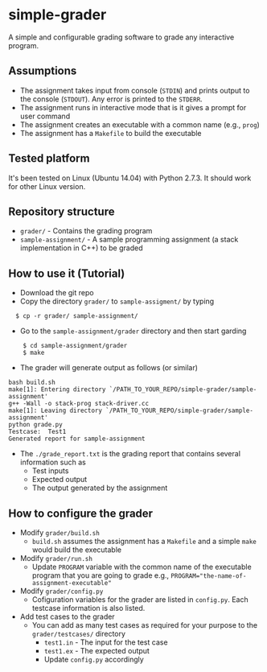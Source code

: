 # simple-grader
A simple and configurable grading software to grade any interactive program.

## Assumptions
  - The assignment takes input from console (`STDIN`) and prints output to the console (`STDOUT`). Any error is printed to the `STDERR`.
  - The assignment runs in interactive mode that is it gives a prompt for user command
  - The assignment creates an executable with a common name (e.g., `prog`)
  - The assignment has a `Makefile` to build the executable

## Tested platform

It's been tested on Linux (Ubuntu 14.04) with Python 2.7.3. It should work for other Linux version.

## Repository structure

  - `grader/` - Contains the grading program
  - `sample-assignment/` - A sample programming assignment (a stack implementation in C++) to be graded

## How to use it (Tutorial)

  - Download the git repo
  - Copy the directory `grader/` to `sample-assigment/` by typing

```
  $ cp -r grader/ sample-assignment/
```

  - Go to the `sample-assignment/grader` directory and then start garding
```  
    $ cd sample-assignment/grader
    $ make
```
  - The grader will generate output as follows (or similar)
```
bash build.sh
make[1]: Entering directory `/PATH_TO_YOUR_REPO/simple-grader/sample-assignment'
g++ -Wall -o stack-prog stack-driver.cc
make[1]: Leaving directory `/PATH_TO_YOUR_REPO/simple-grader/sample-assignment'
python grade.py
Testcase:  Test1
Generated report for sample-assignment

```
  - The `./grade_report.txt` is the grading report that contains several information such as 
    -  Test inputs
    -  Expected output
    -  The output generated by the assignment
    
## How to configure the grader

  - Modify `grader/build.sh`
    - `build.sh` assumes the assignment has a `Makefile` and a simple `make` would build the executable
  - Modify `grader/run.sh`
    - Update `PROGRAM` variable with the common name of the executable program that you are going to grade e.g., `PROGRAM="the-name-of-assignment-executable"`
  - Modify `grader/config.py`
    - Cofiguration variables for the grader are listed in `config.py`. Each testcase information is also listed.
  - Add test cases to the grader
    - You can add as many test cases as required for your purpose to the `grader/testcases/` directory
      - `test1.in` - The input for the test case
      - `test1.ex` - The expected output
      - Update `config.py` accordingly



